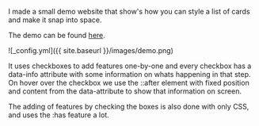 I made a small demo website that show's how you can style a list of cards and make it snap into space.

The demo can be found [here](https://thomasandrewmaclean.github.io/snappy-scrolly-demo/).


![_config.yml]({{ site.baseurl }}/images/demo.png)


It uses checkboxes to add features one-by-one and every checkbox has a data-info attribute with some information on whats happening in that step.
On hover over the checkbox we use the ::after element with fixed position and content from the data-attribute to show that information on screen.

The adding of features by checking the boxes is also done with only CSS, and uses the :has feature a lot.
